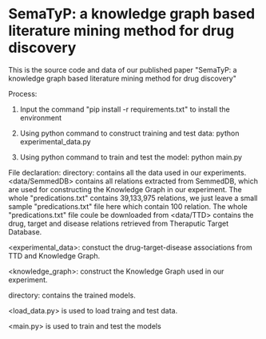 # SemaTyP: a knowledge graph based literature mining method for drug discovery

This is the source code and data of our published paper "SemaTyP: a knowledge graph based literature mining method for drug discovery"

Process:
1) Input the command "pip install -r requirements.txt" to install the environment 

2) Using python command to construct training and test data: python experimental_data.py

3) Using python command to train and test the model: python main.py


File declaration:
<data> directory: contains all the data used in our experiments.
  <data/SemmedDB> contains all relations extracted from SemmedDB, which are used for constructing the Knowledge Graph in our experiment. The whole "predications.txt" contains 39,133,975 relations, we just leave a small sample "predications.txt" file here which contain 100 relation. The whole "predications.txt" file coule be downloaded from 
  <data/TTD> contains the drug, target and disease relations retrieved from Theraputic Target Database.
    
<experimental_data>: constuct the drug-target-disease associations from TTD and Knowledge Graph.

<knowledge_graph>: construct the Knowledge Graph used in our experiment.

<models> directory: contains the trained models.
  
<load_data.py> is used to load traing and test data.

<main.py> is used to train and test the models



